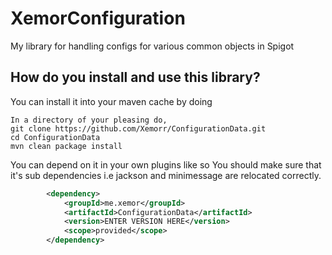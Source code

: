 # XemorConfiguration
My library for handling configs for various common objects in Spigot

## How do you install and use this library?
You can install it into your maven cache by doing
```
In a directory of your pleasing do,
git clone https://github.com/Xemorr/ConfigurationData.git
cd ConfigurationData
mvn clean package install
```


You can depend on it in your own plugins like so
You should make sure that it's sub dependencies i.e jackson and minimessage are relocated correctly.
```xml
        <dependency>
            <groupId>me.xemor</groupId>
            <artifactId>ConfigurationData</artifactId>
            <version>ENTER VERSION HERE</version>
            <scope>provided</scope>
        </dependency>
```
